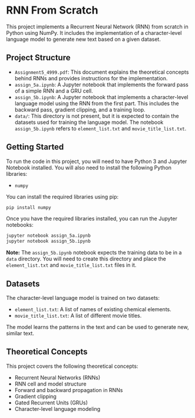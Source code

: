 # RNN From Scratch

This project implements a Recurrent Neural Network (RNN) from scratch in Python using NumPy. It includes the implementation of a character-level language model to generate new text based on a given dataset.

## Project Structure

- `Assignment5_4999.pdf`: This document explains the theoretical concepts behind RNNs and provides instructions for the implementation.
- `assign_5a.ipynb`: A Jupyter notebook that implements the forward pass of a simple RNN and a GRU cell.
- `assign_5b.ipynb`: A Jupyter notebook that implements a character-level language model using the RNN from the first part. This includes the backward pass, gradient clipping, and a training loop.
- `data/`: This directory is not present, but it is expected to contain the datasets used for training the language model. The notebook `assign_5b.ipynb` refers to `element_list.txt` and `movie_title_list.txt`.

## Getting Started

To run the code in this project, you will need to have Python 3 and Jupyter Notebook installed. You will also need to install the following Python libraries:

- `numpy`

You can install the required libraries using pip:

```bash
pip install numpy
```

Once you have the required libraries installed, you can run the Jupyter notebooks:

```bash
jupyter notebook assign_5a.ipynb
jupyter notebook assign_5b.ipynb
```

**Note:** The `assign_5b.ipynb` notebook expects the training data to be in a `data` directory. You will need to create this directory and place the `element_list.txt` and `movie_title_list.txt` files in it.

## Datasets

The character-level language model is trained on two datasets:

- `element_list.txt`: A list of names of existing chemical elements.
- `movie_title_list.txt`: A list of different movie titles.

The model learns the patterns in the text and can be used to generate new, similar text.

## Theoretical Concepts

This project covers the following theoretical concepts:

- Recurrent Neural Networks (RNNs)
- RNN cell and model structure
- Forward and backward propagation in RNNs
- Gradient clipping
- Gated Recurrent Units (GRUs)
- Character-level language modeling
